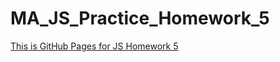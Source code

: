 # MA_JS_Practice_Homework_5

[This is GitHub Pages for JS Homework 5](https://vladgalafm.github.io/MA_JS_Practice/Homework_5_This/)
